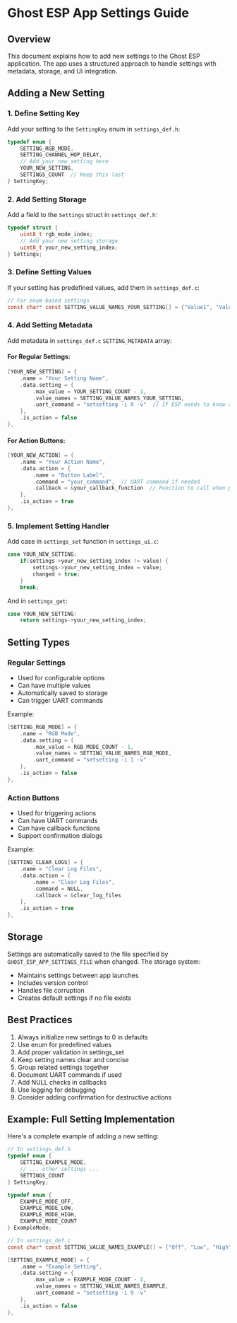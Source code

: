 # Ghost ESP App Settings Guide

## Overview
This document explains how to add new settings to the Ghost ESP application. The app uses a structured approach to handle settings with metadata, storage, and UI integration.

## Adding a New Setting

### 1. Define Setting Key
Add your setting to the `SettingKey` enum in `settings_def.h`:
```c
typedef enum {
    SETTING_RGB_MODE,
    SETTING_CHANNEL_HOP_DELAY,
    // Add your new setting here
    YOUR_NEW_SETTING,
    SETTINGS_COUNT  // Keep this last
} SettingKey;
```

### 2. Add Setting Storage
Add a field to the `Settings` struct in `settings_def.h`:
```c
typedef struct {
    uint8_t rgb_mode_index;
    // Add your new setting storage
    uint8_t your_new_setting_index;
} Settings;
```

### 3. Define Setting Values
If your setting has predefined values, add them in `settings_def.c`:
```c
// For enum-based settings
const char* const SETTING_VALUE_NAMES_YOUR_SETTING[] = {"Value1", "Value2", "Value3"};
```

### 4. Add Setting Metadata
Add metadata in `settings_def.c` `SETTING_METADATA` array:

#### For Regular Settings:
```c
[YOUR_NEW_SETTING] = {
    .name = "Your Setting Name",
    .data.setting = {
        .max_value = YOUR_SETTING_COUNT - 1,
        .value_names = SETTING_VALUE_NAMES_YOUR_SETTING,
        .uart_command = "setsetting -i X -v"  // If ESP needs to know about it
    },
    .is_action = false
},
```

#### For Action Buttons:
```c
[YOUR_NEW_ACTION] = {
    .name = "Your Action Name",
    .data.action = {
        .name = "Button Label",
        .command = "your_command",  // UART command if needed
        .callback = &your_callback_function  // Function to call when pressed
    },
    .is_action = true
},
```

### 5. Implement Setting Handler
Add case in `settings_set` function in `settings_ui.c`:
```c
case YOUR_NEW_SETTING:
    if(settings->your_new_setting_index != value) {
        settings->your_new_setting_index = value;
        changed = true;
    }
    break;
```

And in `settings_get`:
```c
case YOUR_NEW_SETTING:
    return settings->your_new_setting_index;
```

## Setting Types

### Regular Settings
- Used for configurable options
- Can have multiple values
- Automatically saved to storage
- Can trigger UART commands

Example:
```c
[SETTING_RGB_MODE] = {
    .name = "RGB Mode",
    .data.setting = {
        .max_value = RGB_MODE_COUNT - 1,
        .value_names = SETTING_VALUE_NAMES_RGB_MODE,
        .uart_command = "setsetting -i 1 -v"
    },
    .is_action = false
},
```

### Action Buttons
- Used for triggering actions
- Can have UART commands
- Can have callback functions
- Support confirmation dialogs

Example:
```c
[SETTING_CLEAR_LOGS] = {
    .name = "Clear Log Files",
    .data.action = {
        .name = "Clear Log Files",
        .command = NULL,
        .callback = &clear_log_files
    },
    .is_action = true
},
```

## Storage
Settings are automatically saved to the file specified by `GHOST_ESP_APP_SETTINGS_FILE` when changed. The storage system:
- Maintains settings between app launches
- Includes version control
- Handles file corruption
- Creates default settings if no file exists

## Best Practices
1. Always initialize new settings to 0 in defaults
2. Use enum for predefined values
3. Add proper validation in settings_set
4. Keep setting names clear and concise
5. Group related settings together
6. Document UART commands if used
7. Add NULL checks in callbacks
8. Use logging for debugging
9. Consider adding confirmation for destructive actions

## Example: Full Setting Implementation
Here's a complete example of adding a new setting:

```c
// In settings_def.h
typedef enum {
    SETTING_EXAMPLE_MODE,
    // ... other settings ...
    SETTINGS_COUNT
} SettingKey;

typedef enum {
    EXAMPLE_MODE_OFF,
    EXAMPLE_MODE_LOW,
    EXAMPLE_MODE_HIGH,
    EXAMPLE_MODE_COUNT
} ExampleMode;

// In settings_def.c
const char* const SETTING_VALUE_NAMES_EXAMPLE[] = {"Off", "Low", "High"};

[SETTING_EXAMPLE_MODE] = {
    .name = "Example Setting",
    .data.setting = {
        .max_value = EXAMPLE_MODE_COUNT - 1,
        .value_names = SETTING_VALUE_NAMES_EXAMPLE,
        .uart_command = "setsetting -i 9 -v"
    },
    .is_action = false
},
```
